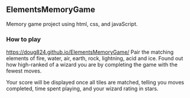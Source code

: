 ## ElementsMemoryGame
Memory game project using html, css, and javaScript.

### How to play
https://doug824.github.io/ElementsMemoryGame/
Pair the matching elements of fire, water, air, earth, rock, lightning, acid and ice.
Found out how high-ranked of a wizard you are by completing the game with the fewest moves.

Your score will be displayed once all tiles are matched, telling you moves completed, time spent playing, and your wizard rating in stars.

